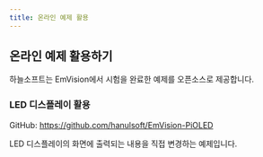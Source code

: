 ```yaml
---
title: 온라인 예제 활용
---
```


## 온라인 예제 활용하기

하늘소프트는 EmVision에서 시험을 완료한 예제를 오픈소스로 제공합니다.

### LED 디스플레이 활용

GitHub: <https://github.com/hanulsoft/EmVision-PiOLED>

LED 디스플레이의 화면에 출력되는 내용을 직접 변경하는 예제입니다.
